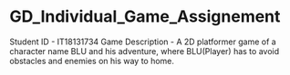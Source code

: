 # GD_Individual_Game_Assignement
Student ID - IT18131734
Game Description - A 2D platformer game of a character name BLU and his adventure, where BLU(Player) has to avoid obstacles and enemies on his way to home. 
